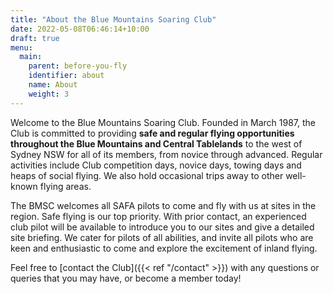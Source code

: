 ```yaml
---
title: "About the Blue Mountains Soaring Club"
date: 2022-05-08T06:46:14+10:00
draft: true
menu:
  main:
    parent: before-you-fly
    identifier: about
    name: About
    weight: 3
---
```


Welcome to the Blue Mountains Soaring Club. Founded in March 1987, the Club is committed to providing **safe and regular flying opportunities throughout the Blue Mountains and Central Tablelands** to the west of Sydney NSW for all of its members, from novice through advanced. Regular activities include Club competition days, novice days, towing days and heaps of social flying. We also hold occasional trips away to other well-known flying areas.

The BMSC welcomes all SAFA pilots to come and fly with us at sites in the region. Safe flying is our top priority. With prior contact, an experienced club pilot will be available to introduce you to our sites and give a detailed site briefing. We cater for pilots of all abilities, and invite all pilots who are keen and enthusiastic to come and explore the excitement of inland flying.

Feel free to [contact the Club]({{< ref "/contact" >}}) with any questions or queries that you may have, or become a member today!
